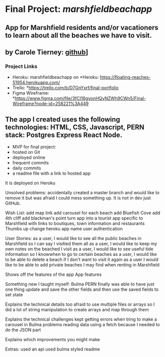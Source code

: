 # Final Project:  *marshfieldbeachapp*

## App for Marshfield residents and/or vacationers to learn about all the beaches we have to visit.

## by Carole Tierney: [github](https://github.com/caroleatierney)]

### Project Links
  * Heroku: marshfieldbeachapp on *Heroku: https://floating-reaches-51954.herokuapp.com/
  * Trello: *https://trello.com/b/D7GnYxrf/final-portfolio
  * Figma Wireframe: *https://www.figma.com/file/3fCI16gyonHQyNZWh9CWn5/Final-Wireframe?node-id=258221%3A449
      
## The app I created uses the following technologies: HTML, CSS, Javascript, PERN stack: Postgres Express React Node.
* MVP for final project:
* hosted on Git
* deployed online
* frequent commits
* daily commits 
* a readme file with a link to hosted app 

It is deployed on Heroku 

Unsolved problems: 
accidentally created a master branch and would like to remove it but was afraid I could mess something up.  It is not in dev just GitHub.

Wish List:
add map link
add carousel for each beach
add Bluefish Cove
add 4th cliff
add blackman's point
turn app into a tourist app specific to Marshfield with links to boutiques, town information and restaurants
Thumbs up
change heroku app name
user authentication

User Stories:
as a user, I would like to see all the public beaches in Marshfield so I can say I visitied them all
as a user, I would like to keep my own notes on the beached I visit
as a user, I would like to see useful tide information so I knowwhen to go to certain beaches
as a user, I would like to be able to delete a beach if I don't want to visit it again
as a user I would like to be able to add private beaches I may find when renting in Marshfield


Shows off the features of the app
App features

Something new I taught myself:
Bulma
PERN
finally was able to have just one thing update and save the other fields and then use the saved fields to set state

Explains the technical details
too afraid to use multiple files or arrays so I did a lot of string manipulation to create arrays and map through them

Explains the technical challenges
kept getting errors when tring to make a carousel in Bulma
problems reading data using a fetch because I needed to do the JSON part

Explains which improvements you might make

Extras:
used an api
used bulma
styled readme    
